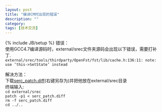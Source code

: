 ```yaml
---
layout: post
title: "编译CM时出现的错误"
description: ""
category: 
tags: [技术交流]
---
```

{% include JB/setup %}
错误：  
使用GCC4.7编译源码时，external/srec文件夹源码会出现以下错误，需要打补丁.  
`external/srec/tools/thirdparty/OpenFst/fst/lib/cache.h:136:11: note: use ‘this->SetState’ instead`  

解决方法：  
下载[serc_patch.diff](https://raw.github.com/Michellgaby/michellgaby.github.com/master/files/patch/srec_patch.diff)(右键另存为)并把他放在external/srec目录  
终端输入:  
`cd external/srec`  
`patch -p1 < serc_patch.diff`  
`rm -f serc_patch.diff`  
`cd ../..`  

